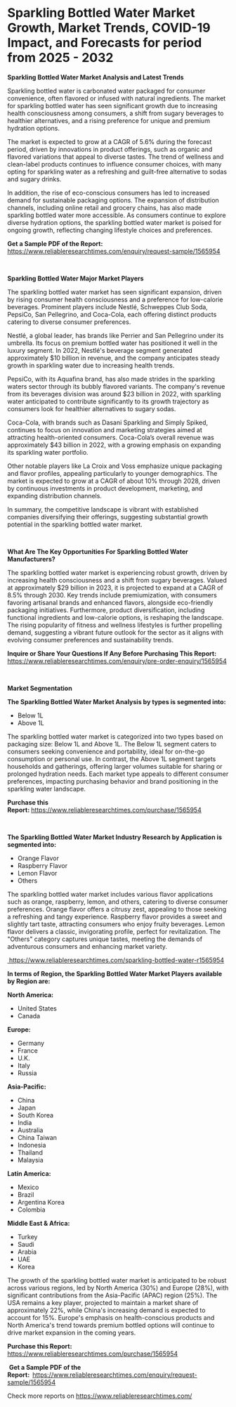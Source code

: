 <p><h1>Sparkling Bottled Water Market Growth, Market Trends, COVID-19 Impact, and Forecasts for period from 2025 - 2032</h1></p><p><strong>Sparkling Bottled Water Market Analysis and Latest Trends</strong></p>
<p><p>Sparkling bottled water is carbonated water packaged for consumer convenience, often flavored or infused with natural ingredients. The market for sparkling bottled water has seen significant growth due to increasing health consciousness among consumers, a shift from sugary beverages to healthier alternatives, and a rising preference for unique and premium hydration options. </p><p>The market is expected to grow at a CAGR of 5.6% during the forecast period, driven by innovations in product offerings, such as organic and flavored variations that appeal to diverse tastes. The trend of wellness and clean-label products continues to influence consumer choices, with many opting for sparkling water as a refreshing and guilt-free alternative to sodas and sugary drinks. </p><p>In addition, the rise of eco-conscious consumers has led to increased demand for sustainable packaging options. The expansion of distribution channels, including online retail and grocery chains, has also made sparkling bottled water more accessible. As consumers continue to explore diverse hydration options, the sparkling bottled water market is poised for ongoing growth, reflecting changing lifestyle choices and preferences.</p></p>
<p><strong>Get a Sample PDF of the Report:&nbsp;</strong> <a href="https://www.reliableresearchtimes.com/enquiry/request-sample/1565954?utm_campaign=2284&utm_medium=2&utm_source=Github&utm_content=ia&utm_term=14022025&utm_id=sparkling-bottled-water">https://www.reliableresearchtimes.com/enquiry/request-sample/1565954</a></p>
<p>&nbsp;</p>
<p><strong>Sparkling Bottled Water Major Market Players</strong></p>
<p><p>The sparkling bottled water market has seen significant expansion, driven by rising consumer health consciousness and a preference for low-calorie beverages. Prominent players include Nestlé, Schweppes Club Soda, PepsiCo, San Pellegrino, and Coca-Cola, each offering distinct products catering to diverse consumer preferences.</p><p>Nestlé, a global leader, has brands like Perrier and San Pellegrino under its umbrella. Its focus on premium bottled water has positioned it well in the luxury segment. In 2022, Nestlé's beverage segment generated approximately $10 billion in revenue, and the company anticipates steady growth in sparkling water due to increasing health trends.</p><p>PepsiCo, with its Aquafina brand, has also made strides in the sparkling waters sector through its bubbly flavored variants. The company's revenue from its beverages division was around $23 billion in 2022, with sparkling water anticipated to contribute significantly to its growth trajectory as consumers look for healthier alternatives to sugary sodas.</p><p>Coca-Cola, with brands such as Dasani Sparkling and Simply Spiked, continues to focus on innovation and marketing strategies aimed at attracting health-oriented consumers. Coca-Cola’s overall revenue was approximately $43 billion in 2022, with a growing emphasis on expanding its sparkling water portfolio.</p><p>Other notable players like La Croix and Voss emphasize unique packaging and flavor profiles, appealing particularly to younger demographics. The market is expected to grow at a CAGR of about 10% through 2028, driven by continuous investments in product development, marketing, and expanding distribution channels.</p><p>In summary, the competitive landscape is vibrant with established companies diversifying their offerings, suggesting substantial growth potential in the sparkling bottled water market.</p></p>
<p>&nbsp;</p>
<p><strong>What Are The Key Opportunities For Sparkling Bottled Water Manufacturers?</strong></p>
<p><p>The sparkling bottled water market is experiencing robust growth, driven by increasing health consciousness and a shift from sugary beverages. Valued at approximately $29 billion in 2023, it is projected to expand at a CAGR of 8.5% through 2030. Key trends include premiumization, with consumers favoring artisanal brands and enhanced flavors, alongside eco-friendly packaging initiatives. Furthermore, product diversification, including functional ingredients and low-calorie options, is reshaping the landscape. The rising popularity of fitness and wellness lifestyles is further propelling demand, suggesting a vibrant future outlook for the sector as it aligns with evolving consumer preferences and sustainability trends.</p></p>
<p><strong>Inquire or Share Your Questions If Any Before Purchasing This Report:</strong> <a href="https://www.reliableresearchtimes.com/enquiry/pre-order-enquiry/1565954?utm_campaign=2284&utm_medium=2&utm_source=Github&utm_content=ia&utm_term=14022025&utm_id=sparkling-bottled-water">https://www.reliableresearchtimes.com/enquiry/pre-order-enquiry/1565954</a></p>
<p>&nbsp;</p>
<p><strong>Market Segmentation</strong></p>
<p><strong>The Sparkling Bottled Water Market Analysis by types is segmented into:</strong></p>
<p><ul><li>Below 1L</li><li>Above 1L</li></ul></p>
<p><p>The sparkling bottled water market is categorized into two types based on packaging size: Below 1L and Above 1L. The Below 1L segment caters to consumers seeking convenience and portability, ideal for on-the-go consumption or personal use. In contrast, the Above 1L segment targets households and gatherings, offering larger volumes suitable for sharing or prolonged hydration needs. Each market type appeals to different consumer preferences, impacting purchasing behavior and brand positioning in the sparkling water landscape.</p></p>
<p><strong>Purchase this Report:&nbsp;</strong><a href="https://www.reliableresearchtimes.com/purchase/1565954?utm_campaign=2284&utm_medium=2&utm_source=Github&utm_content=ia&utm_term=14022025&utm_id=sparkling-bottled-water">https://www.reliableresearchtimes.com/purchase/1565954</a></p>
<p>&nbsp;</p>
<p><strong>The Sparkling Bottled Water Market Industry Research by Application is segmented into:</strong></p>
<p><ul><li>Orange Flavor</li><li>Raspberry Flavor</li><li>Lemon Flavor</li><li>Others</li></ul></p>
<p><p>The sparkling bottled water market includes various flavor applications such as orange, raspberry, lemon, and others, catering to diverse consumer preferences. Orange flavor offers a citrusy zest, appealing to those seeking a refreshing and tangy experience. Raspberry flavor provides a sweet and slightly tart taste, attracting consumers who enjoy fruity beverages. Lemon flavor delivers a classic, invigorating profile, perfect for revitalization. The "Others" category captures unique tastes, meeting the demands of adventurous consumers and enhancing market variety.</p></p>
<p><a href="https://www.reliableresearchtimes.com/sparkling-bottled-water-r1565954?utm_campaign=2284&utm_medium=2&utm_source=Github&utm_content=ia&utm_term=14022025&utm_id=sparkling-bottled-water">&nbsp;https://www.reliableresearchtimes.com/sparkling-bottled-water-r1565954</a></p>
<p><strong>In terms of Region, the Sparkling Bottled Water Market Players available by Region are:</strong></p>
<p>
    <p> <strong> North America: </strong>
        <ul>
            <li>United States</li>
            <li>Canada</li>
        </ul>
        </p> 
    <p> <strong> Europe: </strong>
        <ul>
            <li>Germany</li>
            <li>France</li>
            <li>U.K.</li>
            <li>Italy</li>
            <li>Russia</li>
        </ul>
        </p> 
    <p> <strong> Asia-Pacific: </strong>
        <ul>
            <li>China</li>
            <li>Japan</li>
            <li>South Korea</li>
            <li>India</li>
            <li>Australia</li>
            <li>China Taiwan</li>
            <li>Indonesia</li>
            <li>Thailand</li>
            <li>Malaysia</li>
        </ul>
        </p> 
    <p> <strong> Latin America: </strong>
        <ul>
            <li>Mexico</li>
            <li>Brazil</li>
            <li>Argentina Korea</li>
            <li>Colombia</li>
        </ul>
        </p> 
    <p> <strong> Middle East & Africa: </strong>
        <ul>
            <li>Turkey</li>
            <li>Saudi</li>
            <li>Arabia</li>
            <li>UAE</li>
            <li>Korea</li>
        </ul>
    </p>
    </p>
<p><p>The growth of the sparkling bottled water market is anticipated to be robust across various regions, led by North America (30%) and Europe (28%), with significant contributions from the Asia-Pacific (APAC) region (25%). The USA remains a key player, projected to maintain a market share of approximately 22%, while China's increasing demand is expected to account for 15%. Europe's emphasis on health-conscious products and North America's trend towards premium bottled options will continue to drive market expansion in the coming years.</p></p>
<p><strong>Purchase this Report: </strong><a href="https://www.reliableresearchtimes.com/purchase/1565954?utm_campaign=2284&utm_medium=2&utm_source=Github&utm_content=ia&utm_term=14022025&utm_id=sparkling-bottled-water">https://www.reliableresearchtimes.com/purchase/1565954</a></p>
<p>&nbsp;<strong>Get a Sample PDF of the Report:&nbsp;&nbsp;</strong><a href="https://www.reliableresearchtimes.com/enquiry/request-sample/1565954?utm_campaign=2284&utm_medium=2&utm_source=Github&utm_content=ia&utm_term=14022025&utm_id=sparkling-bottled-water">https://www.reliableresearchtimes.com/enquiry/request-sample/1565954</a></p>
<p><strong></strong></p>
<p>Check more reports on <a href="https://www.reliableresearchtimes.com/?utm_campaign=2284&utm_medium=2&utm_source=Github&utm_content=ia&utm_term=14022025&utm_id=sparkling-bottled-water">https://www.reliableresearchtimes.com/</a></p>